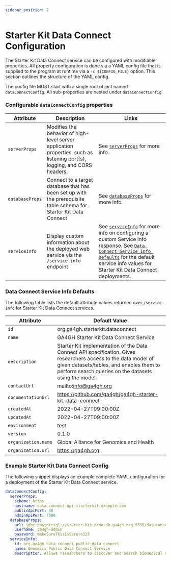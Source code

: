 ```yaml
---
sidebar_position: 2
---
```


# Starter Kit Data Connect Configuration

The Starter Kit Data Connect service can be configured with modifiable properties. All property configuration is done via a YAML config file that is supplied to the program at runtime via a `-c ${CONFIG_FILE}` option. This section outlines the structure of the YAML config.

The config file MUST start with a single root object named `dataConnectConfig`. All sub-properties are nested under `dataConnectConfig`.

### Configurable `dataConnectConfig` properties

| Attribute | Description | Links |
|-----------|-------------|------|
| `serverProps` | Modifies the behavior of high-level server application properties, such as listening port(s), logging, and CORS headers. | See [`serverProps`](../../concepts-and-guides/configuring-webservice-properties) for more info.
| `databaseProps` | Connect to a target database that has been set up with the prerequisite table schema for Starter Kit Data Connect | See [`databaseProps`](../../concepts-and-guides/configuring-database-connection) for more info. |
| `serviceInfo` | Display custom information about the deployed web service via the `/service-info` endpoint | See [`serviceInfo`](../../concepts-and-guides/configuring-service-info) for more info on configuring a custom Service Info response. See [`Data Connect Service Info Defaults`](#data-connect-service-info-defaults) for the default service info values for Starter Kit Data Connect deployments. |

### Data Connect Service Info Defaults

The following table lists the default attribute values returned over `/service-info` for Starter Kit Data Connect services.

| Attribute | Default Value |
|-----------|---------------|
| `id` | org.ga4gh.starterkit.dataconnect |
| `name` | GA4GH Starter Kit Data Connect Service |
| `description` | Starter Kit implementation of the  Data Connect API specification. Gives researchers access to the data  model of given datasets/tables, and enables them to perform search  queries on the datasets using the model. |
| `contactUrl` | mailto:info@ga4gh.org |
| `documentationUrl` | https://github.com/ga4gh/ga4gh-starter-kit-data-connect |
| `createdAt` | 2022-04-27T09:00:00Z |
| `updatedAt` | 2022-04-27T09:00:00Z |
| `environment` | test |
| `version` | 0.1.0 |
| `organization.name` | Global Alliance for Genomics and Health |
| `organization.url` | https://ga4gh.org |

### Example Starter Kit Data Connect Config

The following snippet displays an example complete YAML configuration for a deployment of the Starter Kit Data Connect service.

```yaml
dataConnectConfig:
  serverProps:
    scheme: https
    hostname: data-connect-api-starterkit.example.com
    publicApiPort: 80
    adminApiPort: 7000
  databaseProps:
    url: jdbc:postgresql://starter-kit-demo-db.ga4gh.org:5555/dataconnectdb
    username: ga4gh-admin
    password: makeSureThisIsSecure123
  serviceInfo:
    id: org.ga4gh.data-connect.public-data-connect
    name: Genomics Public Data Connect Service
    description: Allows researchers to discover and search biomedical data according to the Data Connect Specification
  ```